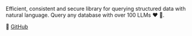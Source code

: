 Efficient, consistent and secure library for querying structured data with natural language. Query any database with over 100 LLMs ❤️ 🚅.

🔗 [GitHub](https://github.com/deepsense-ai/db-ally)

